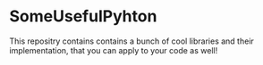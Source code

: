 # SomeUsefulPyhton
This repositry contains contains a bunch of cool libraries and their implementation, that you can apply to your code as well!
